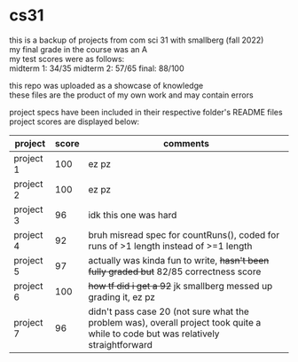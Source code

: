 # cs31

this is a backup of projects from com sci 31 with smallberg (fall 2022) <br>
my final grade in the course was an A <br>
my test scores were as follows: <br>
midterm 1: 34/35 midterm 2: 57/65 final: 88/100 <br>

this repo was uploaded as a showcase of knowledge <br>
these files are the product of my own work and may contain errors <br>

project specs have been included in their respective folder's README files <br>
project scores are displayed below:

| project   | score | comments |
| --------- | ----- | -------- |
| project 1 |  100  |  ez pz   |
| project 2 |  100  |  ez pz   |
| project 3 |  96   | idk this one was hard |
| project 4 |  92   | bruh misread spec for countRuns(), coded for runs of >1 length instead of >=1 length |
| project 5 |  97   | actually was kinda fun to write, ~~hasn't been fully graded but~~ 82/85 correctness score |
| project 6 |  100  | ~~how tf did i get a 92~~ jk smallberg messed up grading it, ez pz |
| project 7 |  96   | didn't pass case 20 (not sure what the problem was), overall project took quite a while to code but was relatively straightforward |
